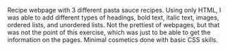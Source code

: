 Recipe webpage with 3 different pasta sauce recipes. Using only HTML, I 
was able to add different types of headings, bold text, italic text, 
images, ordered lists, and unordered lists. Not the prettiest of webpages, 
but that was not the point of this exercise, which was just to be able to 
get the information on the pages. Minimal cosmetics done with basic CSS skills.
